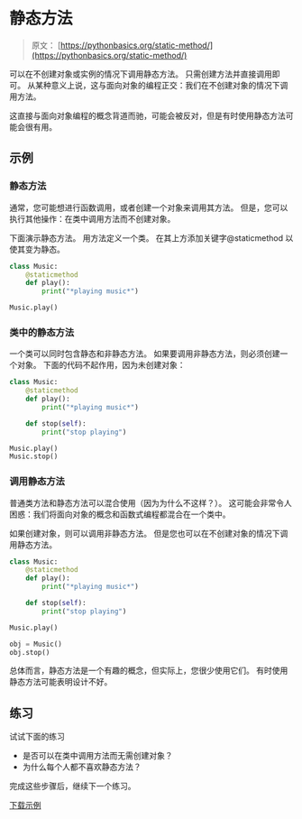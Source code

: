 # 静态方法

> 原文： [https://pythonbasics.org/static-method/](https://pythonbasics.org/static-method/)

可以在不创建对象或实例的情况下调用静态方法。 只需创建方法并直接调用即可。 从某种意义上说，这与面向对象的编程正交：我们在不创建对象的情况下调用方法。

这直接与面向对象编程的概念背道而驰，可能会被反对，但是有时使用静态方法可能会很有用。



## 示例

### 静态方法

通常，您可能想进行函数调用，或者创建一个对象来调用其方法。 但是，您可以执行其他操作：在类中调用方法而不创建对象。

下面演示静态方法。 用方法定义一个类。 在其上方添加关键字@staticmethod 以使其变为静态。

```py
class Music:
    @staticmethod
    def play():
        print("*playing music*")

Music.play()

```

### 类中的静态方法

一个类可以同时包含静态和非静态方法。 如果要调用非静态方法，则必须创建一个对象。 下面的代码不起作用，因为未创建对象：

```py
class Music:
    @staticmethod
    def play():
        print("*playing music*")

    def stop(self):
        print("stop playing")

Music.play()
Music.stop()

```

### 调用静态方法

普通类方法和静态方法可以混合使用（因为为什么不这样？）。
这可能会非常令人困惑：我们将面向对象的概念和函数式编程都混合在一个类中。

如果创建对象，则可以调用非静态方法。 但是您也可以在不创建对象的情况下调用静态方法。

```py
class Music:
    @staticmethod
    def play():
        print("*playing music*")

    def stop(self):
        print("stop playing")

Music.play()

obj = Music()
obj.stop()

```

总体而言，静态方法是一个有趣的概念，但实际上，您很少使用它们。 有时使用静态方法可能表明设计不好。

## 练习

试试下面的练习

*   是否可以在类中调用方法而无需创建对象？
*   为什么每个人都不喜欢静态方法？

完成这些步骤后，继续下一个练习。

[下载示例](https://gum.co/HhgpI)
